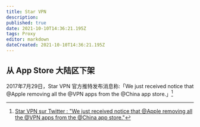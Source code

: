 ```yaml
---
title: Star VPN
description: 
published: true
date: 2021-10-10T14:36:21.195Z
tags: Proxy
editor: markdown
dateCreated: 2021-10-10T14:36:21.195Z
---
```


## 从 App Store 大陆区下架

2017年7月29日，Star VPN 官方推特发布消息称:「We just received notice that @Apple removing all the @VPN apps from the @China app store.」[^8984]

[^8984]: [Star VPN sur Twitter : "We just received notice that @Apple removing all the @VPN apps from the @China app store."](https://web.archive.org/web/20210929125759/https://twitter.com/star_vpn/status/891191888547651584)
